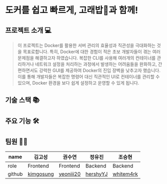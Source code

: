 # 도커를 쉽고 빠르게, 고래밥🐳과 함께! 

## 프로젝트 소개 💻
> 이 프로젝트는 Docker를 활용한 서버 관리의 효율성과 직관성을 극대화하는 것을 목표로합니다. 특히, Docker에 대한 경험이 적은 초보 개발자들이 겪는 여러 문제점을 해결하고자 하였습니다. 복잡한 CLI를 사용해 여러개의 컨테이너를 관리하거나 네트워크 설정을 처리하는 과정에서 발생하는 어려움들을 완화하고, 간편하면서도 강력한 GUI를 제공하여 Docker의 진입 장벽을 낮추고자 했습니다. 이를 통해 개발자들은 복잡한 명령어 대신 직관적인 UI로 컨테이너를 관리할 수 있으며, Docker 환경을 보다 쉽게 설정하고 운영할 수 있게 됩니다.

## 기술 스택 📚

## 주요 기능 🛠️

## 팀원 👩‍💻
| name | 김고성 | 권수연 | 정유진 | 조승현 |
| --- | --- | --- | --- | --- |
| role | Frontend | Frontend | Backend | Backend |
| github | [kimgosung](https://github.com/kimgosung) | [yeoniii20](https://github.com/yeoniii20) | [hershyYJ](https://github.com/hershyYJ) | [whitem4rk](http://github.com/whitem4rk) |
